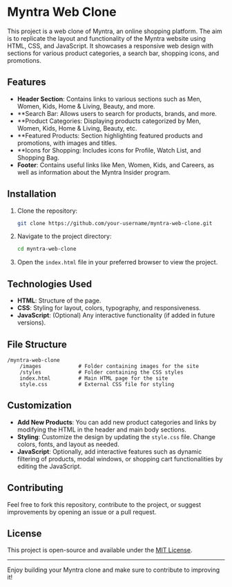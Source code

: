 # Myntra Web Clone

This project is a web clone of Myntra, an online shopping platform. The aim is to replicate the layout and functionality of the Myntra website using HTML, CSS, and JavaScript. It showcases a responsive web design with sections for various product categories, a search bar, shopping icons, and promotions.

## Features
- **Header Section**: Contains links to various sections such as Men, Women, Kids, Home & Living, Beauty, and more.
- **Search Bar: Allows users to search for products, brands, and more.
- **Product Categories: Displaying products categorized by Men, Women, Kids, Home & Living, Beauty, etc.
- **Featured Products: Section highlighting featured products and promotions, with images and titles.
- **Icons for Shopping: Includes icons for Profile, Watch List, and Shopping Bag.
- **Footer**: Contains useful links like Men, Women, Kids, and Careers, as well as information about the Myntra Insider program.

## Installation

1. Clone the repository:
    ```bash
    git clone https://github.com/your-username/myntra-web-clone.git
    ```
2. Navigate to the project directory:
    ```bash
    cd myntra-web-clone
    ```
3. Open the `index.html` file in your preferred browser to view the project.

## Technologies Used
- **HTML**: Structure of the page.
- **CSS**: Styling for layout, colors, typography, and responsiveness.
- **JavaScript**: (Optional) Any interactive functionality (if added in future versions).

## File Structure
```
/myntra-web-clone
    /images            # Folder containing images for the site
    /styles            # Folder containing the CSS styles
    index.html         # Main HTML page for the site
    style.css          # External CSS file for styling
```

## Customization

- **Add New Products**: You can add new product categories and links by modifying the HTML in the header and main body sections.
- **Styling**: Customize the design by updating the `style.css` file. Change colors, fonts, and layout as needed.
- **JavaScript**: Optionally, add interactive features such as dynamic filtering of products, modal windows, or shopping cart functionalities by editing the JavaScript.

## Contributing

Feel free to fork this repository, contribute to the project, or suggest improvements by opening an issue or a pull request.

## License

This project is open-source and available under the [MIT License](LICENSE).

---

Enjoy building your Myntra clone and make sure to contribute to improving it!
